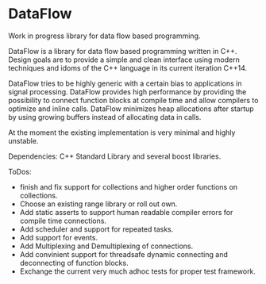 # DataFlow
Work in progress library for data flow based programming.

DataFlow is a library for data flow based programming written in C++.
Design goals are to provide a simple and clean interface using modern techniques and idoms of the C++ language in its current iteration C++14.

DataFlow tries to be highly generic with a certain bias to applications in signal processing.
DataFlow provides high performance by providing the possibility to connect function blocks at compile time and allow compilers to optimize and inline calls.
DataFlow minimizes heap allocations after startup by using growing buffers instead of allocating data in calls.

At the moment the existing implementation is very minimal and highly unstable.

Dependencies:
C++ Standard Library and several boost libraries.


ToDos:
- finish and fix support for collections and higher order functions on collections.
- Choose an existing range library or roll out own.
- Add static asserts to support human readable compiler errors for compile time connections.
- Add scheduler and support for repeated tasks.
- Add support for events.
- Add Multiplexing and Demultiplexing of connections.
- Add convinient support for threadsafe dynamic connecting and deconnecting of function blocks.
- Exchange the current very much adhoc tests for proper test framework.
